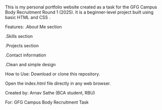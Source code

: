 This is my personal portfolio website created as a task for the GFG Campus Body Recruitment Round 1 (2025). It is a beginner-level project built using basic HTML and CSS .

Features:
.About Me section

.Skills section

.Projects section

.Contact information

.Clean and simple design

How to Use:
Download or clone this repository.

Open the index.html file directly in any web browser.

Created by: Arnav Sathe (BCA student, RBU)

For: GFG Campus Body Recruitment Task




